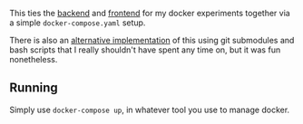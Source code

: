 This ties the [backend](https://github.com/SonkeWohler/backend) and
[frontend](https://github.com/SonkeWohler/frontend) for my docker experiments
together via a simple `docker-compose.yaml` setup.

There is also an [alternative
implementation](https://github.com/SonkeWohler/docker_parent) of this using git
submodules and bash scripts that I really shouldn't have spent any time on, but
it was fun nonetheless.

## Running

Simply use `docker-compose up`, in whatever tool you use to manage docker.
